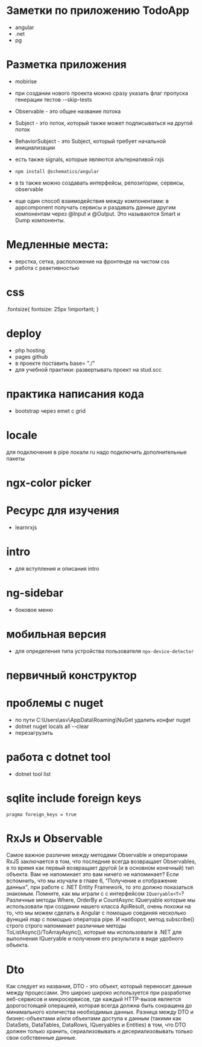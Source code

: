 # Заметки по приложению TodoApp

- angular
- .net
- pg

# Разметка приложения
- mobirise

- при создании нового проекта можно сразу указать флаг пропуска генерации тестов --skip-tests

- Observable - это общее название потока
- Subject - это поток, который также может подписываться на другой поток
- BehaviorSubject - это Subject, который требует начальной инициализации

- есть также signals, которые являются альтернативой rxjs

- ```npm install @schematics/angular```

- в ts также можно создавать интерфейсы, репозитории, сервисы, observable

- еще один способ взаимодействия между компонентами: в appcomponent получать сервисы и раздавать данные другим компонентам через @Input и @Output. Это называются Smart и Dump компоненты.

# Медленные места:

- верстка, сетка, расположение на фронтенде на чистом css
- работа с реактивностью

# css

.fontsize{
    fontsize: 25px !important;
}

# deploy

- php hosting
- pages github
- в проекте поставить base= "./"
- для учебной практики: развертывать проект на stud.scc

# практика написания кода
- bootstrap через emet c grid

# locale 
для подключения в pipe локали ru надо подключить дополнительные пакеты

# ngx-color picker

# Ресурс для изучения
- learnrxjs

# intro
- для вступления и описания intro

# ng-sidebar
- боковое меню

# мобильная версия
- для определения типа устройства пользователя ```npx-device-detector```

# первичный конструктор

# проблемы c nuget

- по пути C:\Users\asv\AppData\Roaming\NuGet удалить конфиг nuget
- dotnet nuget locals all --clear
- перезагрузить

# работа с dotnet tool

- dotnet tool list

# sqlite include foreign keys

```pragma foreign_keys = true```


# RxJs и Observable

Самое важное различие между методами Observable и операторами RxJS заключается в том, что последние
всегда возвращает Observables, в то время как первый возвращает другой (и в основном конечный) тип объекта. Вам не напоминает
это вам ничего не напоминает?
Если вспомнить, что мы изучали в главе 6, "Получение и отображение данных", при работе с
.NET Entity Framework, то это должно показаться знакомым. Помните, как мы играли с
с интерфейсом ```IQueryable<T>```? Различные методы Where, OrderBy и CountAsync IQueryable
которые мы использовали при создании нашего класса ApiResult, очень похожи на то, что мы можем сделать в Angular с помощью
соединяя несколько функций map с помощью оператора pipe. И наоборот, метод subscribe() строго
строго напоминает различные методы ToListAsync()/ToArrayAsync(), которые мы использовали в .NET для выполнения
IQueryable и получения его результата в виде удобного объекта.

# Dto

Как следует из названия, DTO - это объект, который переносит данные между процессами. Это широко
широко используется при разработке веб-сервисов и микросервисов, где каждый HTTP-вызов
является дорогостоящей операцией, которая всегда должна быть сокращена до минимального количества
необходимых данных.
Разница между DTO и бизнес-объектами и/или объектами доступа к данным (такими как
DataSets, DataTables, DataRows, IQueryables и Entities) в том, что DTO должен только хранить,
сериализовывать и десериализовывать только свои собственные данные.